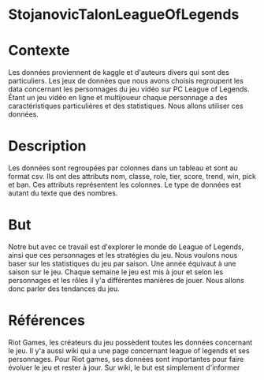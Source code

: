 # StojanovicTalonLeagueOfLegends
<h1>Contexte</h1>
<p>Les données proviennent de kaggle et d'auteurs divers qui sont des particuliers. Les jeux de données que nous avons choisis regroupent les data concernant les personnages du jeu vidéo sur PC League of Legends. Étant un jeu vidéo en ligne et multijoueur chaque personnage a des caractéristiques particulières et des statistiques. Nous allons utiliser ces données.</p>
<h1>Description</h1>
<p>
Les données sont regroupées par colonnes dans un tableau et sont au format csv. Ils ont des attributs nom, classe, role, tier, score, trend, win, pick et ban. Ces attributs représentent les colonnes. Le type de données est autant du texte que des nombres. </p>
<h1>But</h1>
<p>Notre but avec ce travail est d'explorer le monde de League of Legends, ainsi que ces personnages et les stratégies du jeu. Nous voulons nous baser sur les statistiques du jeu par saison. Une année équivaut à une saison sur le jeu. Chaque semaine le jeu est mis à jour et selon les personnages et les rôles il y'a différentes manières de jouer. Nous allons donc parler des tendances du jeu.</p>
<h1>Références</h1>
<p>Riot Games, les créateurs du jeu possèdent toutes les données concernant le jeu. Il y'a aussi wiki qui a une page concernant league of legends et ses personnages. Pour Riot games, ses données sont importantes pour faire évoluer le jeu et rester à jour. Sur wiki, le but est simplement d'informer</p>

